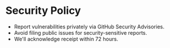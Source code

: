 # Security Policy

- Report vulnerabilities privately via GitHub Security Advisories.
- Avoid filing public issues for security-sensitive reports.
- We'll acknowledge receipt within 72 hours.
